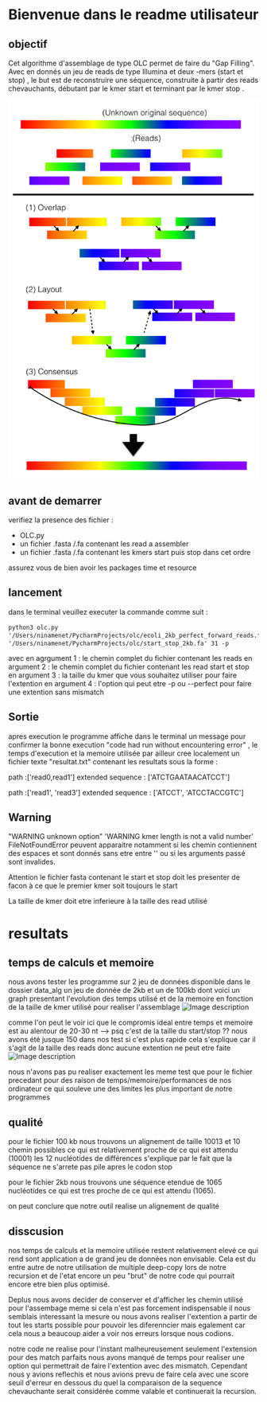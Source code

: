 # Bienvenue dans le readme utilisateur 

## objectif 

Cet algorithme d'assemblage de type OLC permet de faire du "Gap Filling".
Avec en donnés un jeu de reads de type Illumina et deux -mers (start et stop) , le but est de
reconstruire une séquence, construite à partir des reads chevauchants, débutant par le kmer start
 et terminant par le kmer stop .
 
 ![Image description](https://github.com/m1-bioinfo-amu-01/Algo-OLC/blob/master/OLC%2COverlap-Layout-consensus.png)

## avant de demarrer

verifiez la presence des fichier :
- OLC.py
- un fichier .fasta /.fa contenant les read a assembler 
- un fichier .fasta /.fa contenant les kmers start puis stop dans cet ordre

assurez vous de bien avoir les packages time et resource

## lancement 
dans le terminal veuillez executer la commande comme suit :
```
python3 olc.py '/Users/ninamenet/PycharmProjects/olc/ecoli_2kb_perfect_forward_reads.fasta' '/Users/ninamenet/PycharmProjects/olc/start_stop_2kb.fa' 31 -p
```
avec en agrgument 1 : le chemin complet du fichier contenant les reads 
en argument 2 : le chemin complet du fichier contenant les read start et stop
en argument 3 : la taille du kmer que vous souhaitez utiliser pour faire l'extention 
en argument 4 : l'option qui peut etre -p ou --perfect pour faire une extention sans mismatch

## Sortie
apres execution le programme affiche dans le terminal un message pour confirmer la bonne execution "code had run without encountering error" , le temps d'execution et la memoire utilisée 
par ailleur cree localement un fichier texte "resultat.txt" contenant les resultats sous la forme :

path :['read0,read1']
extended sequence : ['ATCTGAATAACATCCT']

path :['read1', 'read3']
extended sequence : ['ATCCT', 'ATCCTACCGTC']

## Warning
"WARNING unknown option" 'WARNING kmer length is not a valid number' FileNotFoundError peuvent apparaitre notamment si les chemin contiennent des espaces et sont donnés sans etre entre '' ou si les arguments passé sont invalides.

Attention le fichier fasta contenant le start et stop doit les presenter de facon à ce que le premier kmer soit toujours le start 

La taille de kmer doit etre inferieure à la taille des read utilisé

# resultats

## temps de calculs et memoire
nous avons tester les programme sur 2 jeu de données disponible dans le dossier data_alg 
un jeu de donnée de 2kb et un de 100kb dont voici un graph presentant l'evolution des temps utilisé et de la memoire en fonction de la taille de kmer utilisé pour realiser l'assemblage 
![Image description](link-to-image)

comme l'on peut le voir ici que le compromis ideal entre temps et memoire est au alentour de 20-30 nt 
--> psq c'est de la taille du start/stop ?? 
nous avons été jusque 150 dans nos test si c'est plus rapide cela s'explique car il s'agit de la taille des reads donc aucune extention ne peut etre faite 
![Image description](link-to-image)

nous n'avons pas pu realiser exactement les meme test que pour le fichier precedant pour des raison de temps/memoire/performances de nos ordinateur ce qui souleve une des limites les plus important de notre programmes

## qualité
pour le fichier 100 kb nous trouvons un alignement de taille 10013 et 10 chemin possibles ce qui est relativement proche de ce qui est attendu (10001) les 12 nucléotides de différences s'explique par le fait que la séquence ne s'arrete pas pile apres le codon stop 

pour le fichier 2kb nous trouvons une séquence etendue de 1065 nucléotides ce qui est tres proche de ce qui est attendu (1065).

on peut conclure que notre outil realise un alignement de qualité

## disscusion 
nos temps de calculs et la memoire utilisée restent relativement elevé ce qui rend sont application a de grand jeu de données non envisable.
Cela est du entre autre de notre utilisation de multiple deep-copy lors de notre recursion et de l'etat encore un peu "brut" de notre code qui pourrait encore etre bien plus optimisé.

Deplus nous avons decider de conserver et d'afficher les chemin utilisé pour l'assembage meme si cela n'est pas forcement indispensable il nous semblais interessant la mesure ou nous avons realiser l'extention a partir de tout les starts possible pour pouvoir les diferenncier mais egalement car cela nous a beaucoup aider a voir nos erreurs lorsque nous codions. 

notre code ne realise pour l'instant malheureusement seulement l'extension pour des match parfaits nous avons manqué de temps pour realiser une option qui permettrait de faire l'extention avec des mismatch. Cependant nous y avions reflechis et nous avions prevu de faire cela avec une score seuil d'erreur en dessous du quel la comparaison de la sequence chevauchante serait considérée comme valable et continuerait la recursion.




